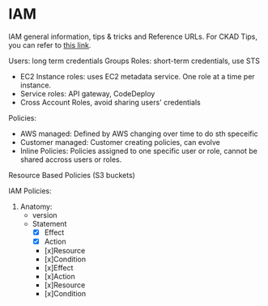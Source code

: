 # IAM

IAM general information, tips &amp; tricks and Reference URLs. For CKAD Tips, you can refer to [this link](https://mgonzalezo.com).

Users: long term credentials
Groups
Roles: short-term credentials, use STS

- EC2 Instance roles: uses EC2 metadata service. One role at a time per instance.
- Service roles: API gateway, CodeDeploy
- Cross Account Roles, avoid sharing users' credentials

Policies:

- AWS managed: Defined by AWS changing over time to do sth speceific
- Customer managed: Customer creating policies, can evolve
- Inline Policies: Policies assigned to one specific user or role, cannot be shared accross users or roles.

Resource Based Policies (S3 buckets)

IAM Policies:

1. Anatomy:
    - version
    - Statement
        - [x] Effect
        - [x] Action
        - [x]Resource
        - [x]Condition
        - [x]Effect
        - [x]Action
        - [x]Resource
        - [x]Condition
